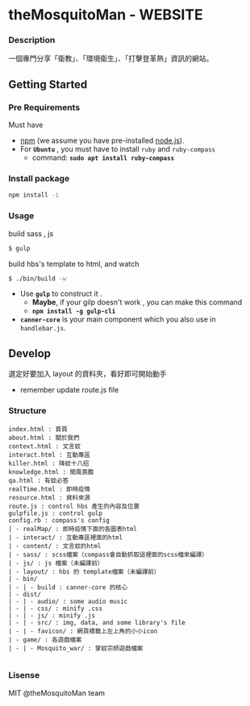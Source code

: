 # theMosquitoMan - WEBSITE

### Description
一個專門分享「衛教」、「環境衛生」、「打擊登革熱」資訊的網站。

## Getting Started

### Pre Requirements
Must have 
+ [npm](https://www.npmjs.com/) (we assume you have pre-installed [node.js](https://nodejs.org/)).
+ For **`Ubuntu`** , you must have to install `ruby` and `ruby-compass`
  - command: **`sudo apt install ruby-compass`**


### Install package

```bash
npm install -i
```

### Usage


build sass , js 

```bash
$ gulp
```

build hbs's template to html, and watch
```bash
$ ./bin/build -w
```

- Use **`gulp`** to construct it .
  - **Maybe**, if your gilp doesn't work , you can make this command 
  - **`npm install -g gulp-cli`** 
- **`canner-core`** is your main component which you also use in `handlebar.js`.


## Develop

選定好要加入 layout 的資料夾，看好即可開始動手
- remember update route.js file
### Structure

```
index.html : 首頁
about.html : 關於我們
context.html : 文言蚊
interact.html : 互動專區
killer.html : 降蚊十八招
knowledge.html : 聞風喪膽
qa.html : 有蚊必答
realTime.html : 即時疫情
resource.html : 資料來源
route.js : control hbs 產生的內容及位置
gulpfile.js : control gulp
config.rb : compass's config
| - realMap/ : 即時疫情下面的各圖表html
| - interact/ : 互動專區裡面的html
| - content/ : 文言蚊的html
| - sass/ : scss檔案（compass會自動抓取這裡面的scss檔來編譯）
| - js/ : js 檔案（未編譯前）
| - layout/ : hbs 的 template檔案（未編譯前）
| - bin/
| - | - build : canner-core 的核心
| - dist/
| - | - audio/ : some audio music
| - | - css/ : minify .css
| - | - js/ : minify .js
| - | - src/ : img, data, and some library's file
| - | - favicon/ : 網頁標籤上左上角的小小icon
| - game/ : 各遊戲檔案
| - | - Mosquito_war/ : 掌蚊宗師遊戲檔案


```
### Lisense
MIT @theMosquitoMan team


